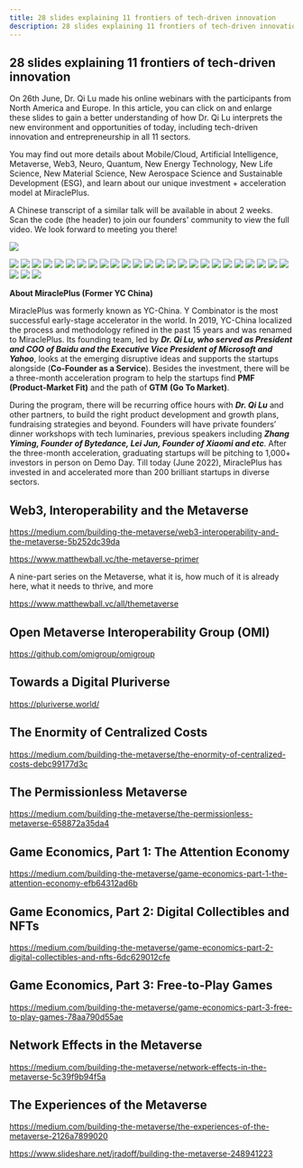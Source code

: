 ```yaml
---
title: 28 slides explaining 11 frontiers of tech-driven innovation
description: 28 slides explaining 11 frontiers of tech-driven innovation
---
```


## 28 slides explaining 11 frontiers of tech-driven innovation

On 26th June, Dr. Qi Lu made his online webinars with the participants from North America and Europe. In this article, you can click on and enlarge these slides to gain a better understanding of how Dr. Qi Lu interprets the new environment and opportunities of today, including tech-driven innovation and entrepreneurship in all 11 sectors. 

You may find out more details about Mobile/Cloud, Artificial Intelligence, Metaverse, Web3, Neuro, Quantum, New Energy Technology, New Life Science, New Material Science, New Aerospace Science and Sustainable Development (ESG), and learn about our unique investment + acceleration model at MiraclePlus.

A Chinese transcript of a similar talk will be available in about 2 weeks. Scan the code (the header) to join our founders' community to view the full video. We look forward to meeting you there!



![](./images/28/1.jpeg)





![](./images/28/2.jpeg)
![](./images/28/3.jpeg)
![](./images/28/4.jpeg)
![](./images/28/5.jpeg)
![](./images/28/6.jpeg)
![](./images/28/7.jpeg)
![](./images/28/8.jpeg)
![](./images/28/9.jpeg)
![](./images/28/10.jpeg)
![](./images/28/11.jpeg)
![](./images/28/12.jpeg)
![](./images/28/13.jpeg)
![](./images/28/14.jpeg)
![](./images/28/15.jpeg)
![](./images/28/16.jpeg)
![](./images/28/17.jpeg)
![](./images/28/18.jpeg)
![](./images/28/19.jpeg)
![](./images/28/20.jpeg)
![](./images/28/21.jpeg)
![](./images/28/22.jpeg)
![](./images/28/23.jpeg)
![](./images/28/24.jpeg)
![](./images/28/25.jpeg)
![](./images/28/26.jpeg)
![](./images/28/27.jpeg)
![](./images/28/28.jpeg)
![](./images/28/29.jpeg)





**About MiraclePlus (Former YC China)**

MiraclePlus was formerly known as YC-China. Y Combinator is the most successful early-stage accelerator in the world. In 2019, YC-China localized the process and methodology refined in the past 15 years and was renamed to MiraclePlus. Its founding team, led by ***Dr. Qi Lu, who served as President and COO of Baidu and the Executive Vice President of Microsoft and Yahoo***, looks at the emerging disruptive ideas and supports the startups alongside (**Co-Founder as a Service**). Besides the investment, there will be a three-month acceleration program to help the startups find **PMF** **(Product-Market Fit)** and the path of **GTM** **(Go To Market)**.



During the program, there will be recurring office hours with ***Dr. Qi Lu*** and other partners, to build the right product development and growth plans, fundraising strategies and beyond. Founders will have private founders’ dinner workshops with tech luminaries, previous speakers including ***Zhang Yiming, Founder of Bytedance, Lei Jun, Founder of Xiaomi and etc***. After the three-month acceleration, graduating startups will be pitching to 1,000+ investors in person on Demo Day. Till today (June 2022), MiraclePlus has invested in and accelerated more than 200 brilliant startups in diverse sectors.



## Web3, Interoperability and the Metaverse

https://medium.com/building-the-metaverse/web3-interoperability-and-the-metaverse-5b252dc39da



https://www.matthewball.vc/the-metaverse-primer

A nine-part series on the Metaverse, what it is, how much of it is already here, what it needs to thrive, and more

https://www.matthewball.vc/all/themetaverse

## Open Metaverse Interoperability Group (OMI)

https://github.com/omigroup/omigroup

## Towards a Digital Pluriverse

https://pluriverse.world/



## The Enormity of Centralized Costs

https://medium.com/building-the-metaverse/the-enormity-of-centralized-costs-debc99177d3c



## The Permissionless Metaverse

https://medium.com/building-the-metaverse/the-permissionless-metaverse-658872a35da4



## Game Economics, Part 1: The Attention Economy

https://medium.com/building-the-metaverse/game-economics-part-1-the-attention-economy-efb64312ad6b

## Game Economics, Part 2: Digital Collectibles and NFTs

https://medium.com/building-the-metaverse/game-economics-part-2-digital-collectibles-and-nfts-6dc629012cfe

## Game Economics, Part 3: Free-to-Play Games

https://medium.com/building-the-metaverse/game-economics-part-3-free-to-play-games-78aa790d55ae



## Network Effects in the Metaverse

https://medium.com/building-the-metaverse/network-effects-in-the-metaverse-5c39f9b94f5a



## The Experiences of the Metaverse

https://medium.com/building-the-metaverse/the-experiences-of-the-metaverse-2126a7899020





https://www.slideshare.net/jradoff/building-the-metaverse-248941223